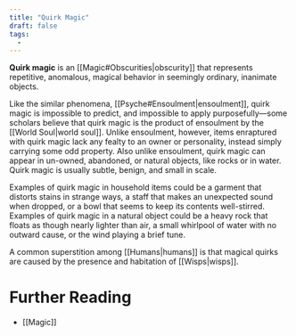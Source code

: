 ```yaml
---
title: "Quirk Magic"
draft: false
tags:
  - 
---
```


**Quirk magic** is an [[Magic#Obscurities|obscurity]] that represents repetitive, anomalous, magical behavior in seemingly ordinary, inanimate objects. 

Like the similar phenomena, [[Psyche#Ensoulment|ensoulment]], quirk magic is impossible to predict, and impossible to apply purposefully—some scholars believe that quirk magic is the product of ensoulment by the [[World Soul|world soul]]. Unlike ensoulment, however, items enraptured with quirk magic lack any fealty to an owner or  personality, instead simply carrying some odd property. Also unlike ensoulment, quirk magic can appear in un-owned, abandoned, or natural objects, like rocks or in water. Quirk magic is usually subtle, benign, and small in scale.

Examples of quirk magic in household items could be a garment that distorts stains in strange ways, a staff that makes an unexpected sound when dropped, or a bowl that seems to keep its contents well-stirred. Examples of quirk magic in a natural object could be a heavy rock that floats as though nearly lighter than air, a small whirlpool of water with no outward cause, or the wind playing a brief tune. 

A common superstition among [[Humans|humans]] is that magical quirks are caused by the presence and habitation of [[Wisps|wisps]].

# Further Reading
- [[Magic]]